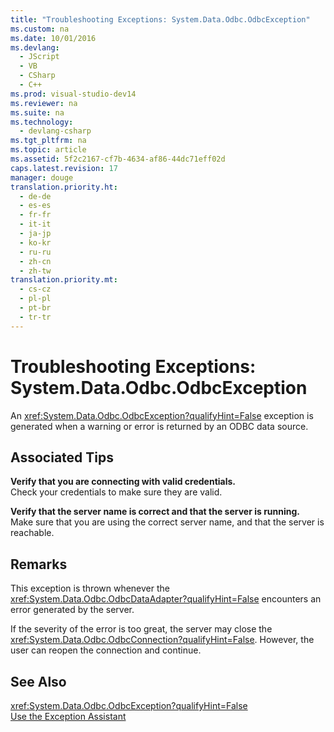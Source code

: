 ```yaml
---
title: "Troubleshooting Exceptions: System.Data.Odbc.OdbcException"
ms.custom: na
ms.date: 10/01/2016
ms.devlang: 
  - JScript
  - VB
  - CSharp
  - C++
ms.prod: visual-studio-dev14
ms.reviewer: na
ms.suite: na
ms.technology: 
  - devlang-csharp
ms.tgt_pltfrm: na
ms.topic: article
ms.assetid: 5f2c2167-cf7b-4634-af86-44dc71eff02d
caps.latest.revision: 17
manager: douge
translation.priority.ht: 
  - de-de
  - es-es
  - fr-fr
  - it-it
  - ja-jp
  - ko-kr
  - ru-ru
  - zh-cn
  - zh-tw
translation.priority.mt: 
  - cs-cz
  - pl-pl
  - pt-br
  - tr-tr
---
```

# Troubleshooting Exceptions: System.Data.Odbc.OdbcException
An <xref:System.Data.Odbc.OdbcException?qualifyHint=False> exception is generated when a warning or error is returned by an ODBC data source.  
  
## Associated Tips  
 **Verify that you are connecting with valid credentials.**  
 Check your credentials to make sure they are valid.  
  
 **Verify that the server name is correct and that the server is running.**  
 Make sure that you are using the correct server name, and that the server is reachable.  
  
## Remarks  
 This exception is thrown whenever the <xref:System.Data.Odbc.OdbcDataAdapter?qualifyHint=False> encounters an error generated by the server.  
  
 If the severity of the error is too great, the server may close the <xref:System.Data.Odbc.OdbcConnection?qualifyHint=False>. However, the user can reopen the connection and continue.  
  
## See Also  
 <xref:System.Data.Odbc.OdbcException?qualifyHint=False>   
 [Use the Exception Assistant](../Topic/How%20to:%20Use%20the%20Exception%20Assistant.md)